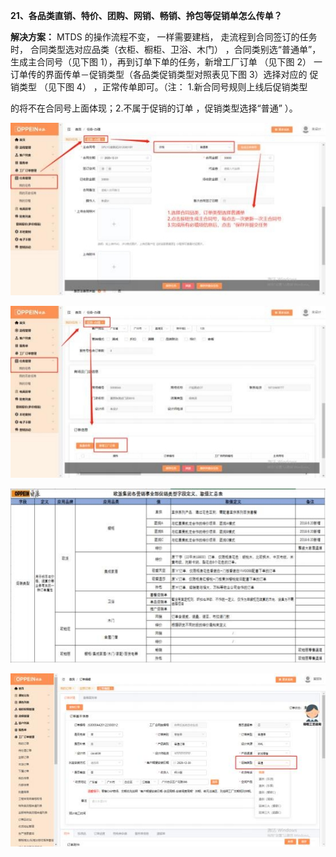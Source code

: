 <a name="bookmark21"></a>**21、各品类直销、特价、团购、网销、畅销、拎包等促销单怎么传单？**

**解决方案：**  MTDS 的操作流程不变，  一样需要建档，   走流程到合同签订的任务  时， 合同类型选对应品类（衣柜、橱柜、卫浴、木门） ，合同类别选“普通单”， 生成主合同号（见下图 1），再到订单下单的任务，新增工厂订单 （见下图 2） 一订单传的界面传单－促销类型（各品类促销类型对照表见下图 3）选择对应的  促销类型 （见下图 4） ，正常传单即可。（注：  1.新合同号规则上线后促销类型

的将不在合同号上面体现；2.不属于促销的订单 ，促销类型选择“普通” ）。


![](Aspose.Words.256d586b-3954-46d4-8fd0-a69153486d4c.002.jpeg)

![](Aspose.Words.256d586b-3954-46d4-8fd0-a69153486d4c.003.jpeg)


![](Aspose.Words.256d586b-3954-46d4-8fd0-a69153486d4c.038.jpeg)

![](Aspose.Words.256d586b-3954-46d4-8fd0-a69153486d4c.039.jpeg)

